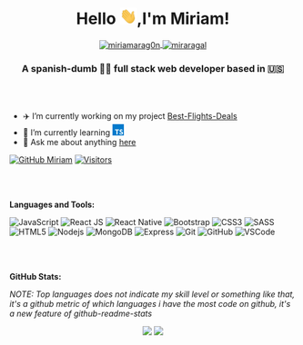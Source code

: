 
<h1 align="center">Hello <img src="https://github.com/Miraragal/-Miriam-README.md/blob/main/wave.gif" width="30px">,I'm Miriam!</h1>

<p align="center">
  <a href=https://www.linkedin.com/in/miriamarag0n/ target="blank">
    <img align="center" src=https://cdn.jsdelivr.net/npm/simple-icons@3.0.1/icons/linkedin.svg alt="miriamarag0n" height="20" width="20" margin="10"/>
  </a>
  <a href=mailto:miraragal@gmail.com target="blank">
  <img align="center" src=https://cdn.jsdelivr.net/npm/simple-icons@3.0.1/icons/gmail.svg alt="miraragal" height="20" width="20" />
  </a>
</p>
<h3 align="center">A spanish-dumb 💃🏻 full stack web developer based in 🇺🇸</h3>

<br />
<br />


- ✈️  I’m currently working on my project [Best-Flights-Deals](//github.com/Miraragal/Best-flight-deals)
- 🌱 I’m currently learning <code><img height="20" src="https://raw.githubusercontent.com/github/explore/80688e429a7d4ef2fca1e82350fe8e3517d3494d/topics/typescript/typescript.png"></code>
- 💬 Ask me about anything [here](mailto:miraragal@gmail.com)


[![GitHub Miriam](https://img.shields.io/github/followers/Miraragal?label=follow&style=social)](https://github.com/Miraragal)
[![Visitors](https://komarev.com/ghpvc/?username=Miraragal)](https://github.com/Miraragal)

<br />
<br />

**Languages and Tools:**  

  ![JavaScript](https://img.shields.io/badge/-JavaScript-black?style=flat-square&logo=javascript)
  ![React JS](https://img.shields.io/badge/-ReactJS-black?style=flat-square&logo=react)
  ![React Native](https://img.shields.io/badge/-ReactNative-black?style=flat-square&logo=react) 
  ![Bootstrap](https://img.shields.io/badge/-Bootstrap-563D7C?style=flat-square&logo=bootstrap)
  ![CSS3](https://img.shields.io/badge/-CSS3-1572B6?style=flat-square&logo=css3)
  ![SASS](https://img.shields.io/badge/-SASS-1572B6?style=flat-square&logo=sass)
  ![HTML5](https://img.shields.io/badge/-HTML5-E34F26?style=flat-square&logo=html5&logoColor=white)
  ![Nodejs](https://img.shields.io/badge/-NodeJS-black?style=flat-square&logo=Node.js)
  ![MongoDB](https://img.shields.io/badge/-MongoDB-black?style=flat-square&logo=mongodb)
  ![Express](https://img.shields.io/badge/-Express-black?style=flat-square&logo=express)
  ![Git](https://img.shields.io/badge/-Git-black?style=flat-square&logo=git)
  ![GitHub](https://img.shields.io/badge/-GitHub-181717?style=flat-square&logo=github)
  ![VSCode](https://img.shields.io/badge/-VS_Code-007ACC?style=flat-square&logo=visual-studio-code)


<br />
<br />

**GitHub Stats:** 

*NOTE: Top languages does not indicate my skill level or something like that, it's a github metric of which languages i have the most code on github, it's a new feature of github-readme-stats*

<p align="center">
<img src="https://github-readme-stats.vercel.app/api?username=Miraragal&theme=vue&hide_title=true&hide_border=true&show_icons=true&count_private=true&hide=stars,issues" > <img src="https://github-readme-stats.vercel.app/api/top-langs/?username=Miraragal&layout=compact&theme=vue&hide_title=true&hide_border=true" >
</p>





